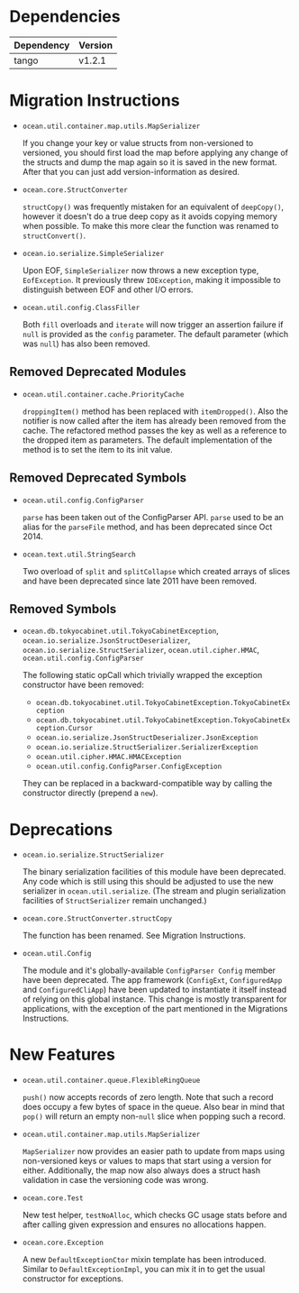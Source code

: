 Dependencies
============

Dependency | Version
-----------|---------
tango      | v1.2.1

Migration Instructions
======================

* `ocean.util.container.map.utils.MapSerializer`

  If you change your key or value structs from non-versioned to versioned, you
  should first load the map before applying any change of the structs and dump
  the map again so it is saved in the new format. After that you can just add
  version-information as desired.

* `ocean.core.StructConverter`

  `structCopy()` was frequently mistaken for an equivalent of `deepCopy()`, however
  it doesn't do a true deep copy as it avoids copying memory when possible. To
  make this more clear the function was renamed to `structConvert()`.

* `ocean.io.serialize.SimpleSerializer`

  Upon EOF, `SimpleSerializer` now throws a new exception type, `EofException`.
  It previously threw `IOException`, making it impossible to distinguish between
  EOF and other I/O errors.

* `ocean.util.config.ClassFiller`

   Both `fill` overloads and `iterate` will now trigger an assertion failure
   if `null` is provided as the `config` parameter.
   The default parameter (which was `null`) has also been removed.

Removed Deprecated Modules
--------------------------

* `ocean.util.container.cache.PriorityCache`

  `droppingItem()` method has been replaced with `itemDropped()`. Also the
  notifier is now called after the item has already been removed from the
  cache. The refactored method passes the key as well as a reference to the
  dropped item as parameters. The default implementation of the method is
  to set the item to its init value.

Removed Deprecated Symbols
--------------------------

* `ocean.util.config.ConfigParser`

  `parse` has been taken out of the ConfigParser API. `parse` used to be an
  alias for the `parseFile` method, and has been deprecated since Oct 2014.

* `ocean.text.util.StringSearch`

   Two overload of `split` and `splitCollapse` which created arrays of slices
   and have been deprecated since late 2011 have been removed.

Removed Symbols
---------------

* `ocean.db.tokyocabinet.util.TokyoCabinetException`,
  `ocean.io.serialize.JsonStructDeserializer`,
  `ocean.io.serialize.StructSerializer`,
  `ocean.util.cipher.HMAC`,
  `ocean.util.config.ConfigParser`

   The following static opCall which trivially wrapped the exception constructor
   have been removed:
   - `ocean.db.tokyocabinet.util.TokyoCabinetException.TokyoCabinetException`
   - `ocean.db.tokyocabinet.util.TokyoCabinetException.TokyoCabinetException.Cursor`
   - `ocean.io.serialize.JsonStructDeserializer.JsonException`
   - `ocean.io.serialize.StructSerializer.SerializerException`
   - `ocean.util.cipher.HMAC.HMACException`
   - `ocean.util.config.ConfigParser.ConfigException`

   They can be replaced in a backward-compatible way by calling the constructor
   directly (prepend a `new`).

Deprecations
============

* `ocean.io.serialize.StructSerializer`

  The binary serialization facilities of this module have been deprecated. Any
  code which is still using this should be adjusted to use the new serializer in
  `ocean.util.serialize`. (The stream and plugin serialization facilities of
  `StructSerializer` remain unchanged.)

* `ocean.core.StructConverter.structCopy`

  The function has been renamed. See Migration Instructions.

* `ocean.util.Config`

   The module and it's globally-available `ConfigParser Config` member have been
   deprecated.  The app framework (`ConfigExt`, `ConfiguredApp` and `ConfiguredCliApp`)
   have been updated to instantiate it itself instead of relying on this global instance.
   This change is mostly transparent for applications, with the exception of the part
   mentioned in the Migrations Instructions.

New Features
============

* `ocean.util.container.queue.FlexibleRingQueue`

  `push()` now accepts records of zero length. Note that such a record does
  occupy a few bytes of space in the queue. Also bear in mind that `pop()` will
  return an empty non-`null` slice when popping such a record.

* `ocean.util.container.map.utils.MapSerializer`

   `MapSerializer` now provides an easier path to update from maps using
   non-versioned keys or values to maps that start using a version for either.
   Additionally, the map now also always does a struct hash validation in case
   the versioning code was wrong.

* `ocean.core.Test`

  New test helper, `testNoAlloc`, which checks GC usage stats before and after
  calling given expression and ensures no allocations happen.

* `ocean.core.Exception`

   A new `DefaultExceptionCtor` mixin template has been introduced.
   Similar to `DefaultExceptionImpl`, you can mix it in to get the usual
   constructor for exceptions.
